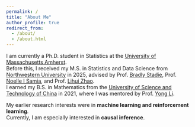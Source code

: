 ```yaml
---
permalink: /
title: "About Me"
author_profile: true
redirect_from: 
  - /about/
  - /about.html
---
```


I am currently a Ph.D. student in Statistics at the [University of Massachusetts Amherst](https://www.umass.edu/mathematics-statistics/).  
Before this, I received my M.S. in Statistics and Data Science from [Northwestern University](https://statistics.northwestern.edu) in 2025, advised by Prof. [Bradly Stadie](https://bstadie.github.io), Prof. [Noelle I Samia](https://statistics.northwestern.edu/people/faculty/noelle-samia.html), and Prof. [Lihui Zhao](https://www.feinberg.northwestern.edu/faculty-profiles/az/profile.html?xid=22039).  
I earned my B.S. in Mathematics from the [University of Science and Technology of China](https://en.ustc.edu.cn/) in 2021, where I was mentored by Prof. [Yong Li](https://bs.ustc.edu.cn/english/profile-22.html).  

My earlier research interests were in **machine learning and reinforcement learning**.  
Currently, I am especially interested in **causal inference**.
